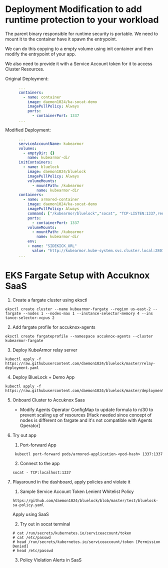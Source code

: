 # Deployment Modification to add runtime protection to your workload

The parent binary responsible for runtime security is portable. We need to mount it to the container have it spawn the entrypoint.

We can do this copying to a empty volume using init container and then modify the entrypoint of your app.

We also need to provide it with a Service Account token for it to access Cluster Resources.

Original Deployment:
```yaml
      ...
      containers:
        - name: container
          image: daemon1024/ka-socat-demo
          imagePullPolicy: Always
          ports:
            - containerPort: 1337
      ...
```

Modified Deployment:
```yaml
      ...
      serviceAccountName: kubearmor
      volumes:
        - emptyDir: {}
          name: kubearmor-dir
      initContainers:
        - name: bluelock
          image: daemon1024/bluelock
          imagePullPolicy: Always
          volumeMounts:
            - mountPath: /kubearmor
              name: kubearmor-dir
      containers:
        - name: armored-container
          image: daemon1024/ka-socat-demo
          imagePullPolicy: Always
          command: ["/kubearmor/bluelock","socat", "TCP-LISTEN:1337,reuseaddr,fork", "EXEC:bash,pty,stderr,setsid,sigint,sane"] ## Binary Accepts Container Commands as Argument
          ports:
            - containerPort: 1337
          volumeMounts:
            - mountPath: /kubearmor
              name: kubearmor-dir
          env:
          - name: "SIDEKICK_URL"
            value: "http://kubearmor.kube-system.svc.cluster.local:2801"
      ...
```

# EKS Fargate Setup with Accuknox SaaS

1. Create a fargate cluster using eksctl

```
eksctl create cluster --name kubearmor-fargate --region us-east-2 --fargate --nodes 1 --nodes-max 1 --instance-selector-memory 4 --ins
tance-selector-vcpus 2
```

2. Add fargate profile for accuknox-agents

```
eksctl create fargateprofile --namespace accuknox-agents --cluster kubearmor-fargate
```

3. Deploy KubeArmor relay server

```
kubectl apply -f https://raw.githubusercontent.com/daemon1024/bluelock/master/relay-deployment.yaml
```
4. Deploy BlueLock + Demo App

```
kubectl apply -f https://raw.githubusercontent.com/daemon1024/bluelock/master/deployment.yaml
```
5. Onboard Cluster to Accuknox Saas

    -  Modify Agents Operator ConfigMap to update formula to n/30 to prevent scaling up of resources [Hack needed since concept of nodes is different on fargate and it's not compatible with Agents Operator]

6. Try out app
    1. Port-forward App
    ```
     kubectl port-forward pods/armored-application-<pod-hash> 1337:1337
    ```
    2. Connect to the app
    ```
    socat - TCP:localhost:1337
    ```
7. Playaround in the dashboard, apply policies and violate it
    
    1. Sample Service Account Token Lenient Whitelist Policy
    ```
    https://github.com/daemon1024/bluelock/blob/master/test/bluelock-sa-policy.yaml
    ```
    Apply using SaaS
    
    2. Try out in socat terminal
    ```
    # cat /run/secrets/kubernetes.io/serviceaccount/token
    # cat /etc/passwd
    # head /run/secrets/kubernetes.io/serviceaccount/token [Permission Denied]
    # head /etc/passwd
    ```
    
    3. Policy Violation Alerts in SaaS